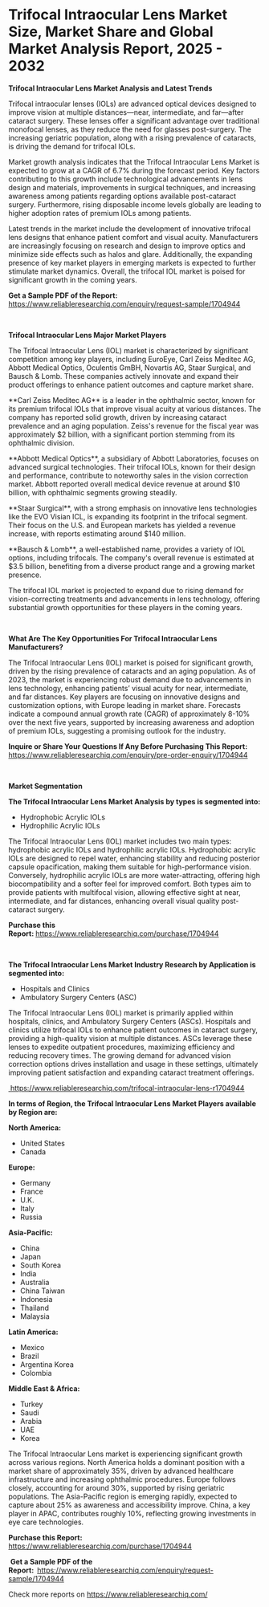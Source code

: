 <p><h1>Trifocal Intraocular Lens Market Size, Market Share and Global Market Analysis Report, 2025 - 2032</h1></p><p><strong>Trifocal Intraocular Lens Market Analysis and Latest Trends</strong></p>
<p><p>Trifocal intraocular lenses (IOLs) are advanced optical devices designed to improve vision at multiple distances—near, intermediate, and far—after cataract surgery. These lenses offer a significant advantage over traditional monofocal lenses, as they reduce the need for glasses post-surgery. The increasing geriatric population, along with a rising prevalence of cataracts, is driving the demand for trifocal IOLs.</p><p>Market growth analysis indicates that the Trifocal Intraocular Lens Market is expected to grow at a CAGR of 6.7% during the forecast period. Key factors contributing to this growth include technological advancements in lens design and materials, improvements in surgical techniques, and increasing awareness among patients regarding options available post-cataract surgery. Furthermore, rising disposable income levels globally are leading to higher adoption rates of premium IOLs among patients.</p><p>Latest trends in the market include the development of innovative trifocal lens designs that enhance patient comfort and visual acuity. Manufacturers are increasingly focusing on research and design to improve optics and minimize side effects such as halos and glare. Additionally, the expanding presence of key market players in emerging markets is expected to further stimulate market dynamics. Overall, the trifocal IOL market is poised for significant growth in the coming years.</p></p>
<p><strong>Get a Sample PDF of the Report:&nbsp;</strong> <a href="https://www.reliableresearchiq.com/enquiry/request-sample/1704944?utm_campaign=3282&utm_medium=2&utm_source=Github&utm_content=ia&utm_term=27032025&utm_id=trifocal-intraocular-lens">https://www.reliableresearchiq.com/enquiry/request-sample/1704944</a></p>
<p>&nbsp;</p>
<p><strong>Trifocal Intraocular Lens Major Market Players</strong></p>
<p><p>The Trifocal Intraocular Lens (IOL) market is characterized by significant competition among key players, including EuroEye, Carl Zeiss Meditec AG, Abbott Medical Optics, Oculentis GmBH, Novartis AG, Staar Surgical, and Bausch & Lomb. These companies actively innovate and expand their product offerings to enhance patient outcomes and capture market share.</p><p>**Carl Zeiss Meditec AG** is a leader in the ophthalmic sector, known for its premium trifocal IOLs that improve visual acuity at various distances. The company has reported solid growth, driven by increasing cataract prevalence and an aging population. Zeiss's revenue for the fiscal year was approximately $2 billion, with a significant portion stemming from its ophthalmic division.</p><p>**Abbott Medical Optics**, a subsidiary of Abbott Laboratories, focuses on advanced surgical technologies. Their trifocal IOLs, known for their design and performance, contribute to noteworthy sales in the vision correction market. Abbott reported overall medical device revenue at around $10 billion, with ophthalmic segments growing steadily.</p><p>**Staar Surgical**, with a strong emphasis on innovative lens technologies like the EVO Visian ICL, is expanding its footprint in the trifocal segment. Their focus on the U.S. and European markets has yielded a revenue increase, with reports estimating around $140 million.</p><p>**Bausch & Lomb**, a well-established name, provides a variety of IOL options, including trifocals. The company's overall revenue is estimated at $3.5 billion, benefiting from a diverse product range and a growing market presence.</p><p>The trifocal IOL market is projected to expand due to rising demand for vision-correcting treatments and advancements in lens technology, offering substantial growth opportunities for these players in the coming years.</p></p>
<p>&nbsp;</p>
<p><strong>What Are The Key Opportunities For Trifocal Intraocular Lens Manufacturers?</strong></p>
<p><p>The Trifocal Intraocular Lens (IOL) market is poised for significant growth, driven by the rising prevalence of cataracts and an aging population. As of 2023, the market is experiencing robust demand due to advancements in lens technology, enhancing patients’ visual acuity for near, intermediate, and far distances. Key players are focusing on innovative designs and customization options, with Europe leading in market share. Forecasts indicate a compound annual growth rate (CAGR) of approximately 8-10% over the next five years, supported by increasing awareness and adoption of premium IOLs, suggesting a promising outlook for the industry.</p></p>
<p><strong>Inquire or Share Your Questions If Any Before Purchasing This Report:</strong> <a href="https://www.reliableresearchiq.com/enquiry/pre-order-enquiry/1704944?utm_campaign=3282&utm_medium=2&utm_source=Github&utm_content=ia&utm_term=27032025&utm_id=trifocal-intraocular-lens">https://www.reliableresearchiq.com/enquiry/pre-order-enquiry/1704944</a></p>
<p>&nbsp;</p>
<p><strong>Market Segmentation</strong></p>
<p><strong>The Trifocal Intraocular Lens Market Analysis by types is segmented into:</strong></p>
<p><ul><li>Hydrophobic Acrylic IOLs</li><li>Hydrophilic Acrylic IOLs</li></ul></p>
<p><p>The Trifocal Intraocular Lens (IOL) market includes two main types: hydrophobic acrylic IOLs and hydrophilic acrylic IOLs. Hydrophobic acrylic IOLs are designed to repel water, enhancing stability and reducing posterior capsule opacification, making them suitable for high-performance vision. Conversely, hydrophilic acrylic IOLs are more water-attracting, offering high biocompatibility and a softer feel for improved comfort. Both types aim to provide patients with multifocal vision, allowing effective sight at near, intermediate, and far distances, enhancing overall visual quality post-cataract surgery.</p></p>
<p><strong>Purchase this Report:&nbsp;</strong><a href="https://www.reliableresearchiq.com/purchase/1704944?utm_campaign=3282&utm_medium=2&utm_source=Github&utm_content=ia&utm_term=27032025&utm_id=trifocal-intraocular-lens">https://www.reliableresearchiq.com/purchase/1704944</a></p>
<p>&nbsp;</p>
<p><strong>The Trifocal Intraocular Lens Market Industry Research by Application is segmented into:</strong></p>
<p><ul><li>Hospitals and Clinics</li><li>Ambulatory Surgery Centers (ASC)</li></ul></p>
<p><p>The Trifocal Intraocular Lens (IOL) market is primarily applied within hospitals, clinics, and Ambulatory Surgery Centers (ASCs). Hospitals and clinics utilize trifocal IOLs to enhance patient outcomes in cataract surgery, providing a high-quality vision at multiple distances. ASCs leverage these lenses to expedite outpatient procedures, maximizing efficiency and reducing recovery times. The growing demand for advanced vision correction options drives installation and usage in these settings, ultimately improving patient satisfaction and expanding cataract treatment offerings.</p></p>
<p><a href="https://www.reliableresearchiq.com/trifocal-intraocular-lens-r1704944?utm_campaign=3282&utm_medium=2&utm_source=Github&utm_content=ia&utm_term=27032025&utm_id=trifocal-intraocular-lens">&nbsp;https://www.reliableresearchiq.com/trifocal-intraocular-lens-r1704944</a></p>
<p><strong>In terms of Region, the Trifocal Intraocular Lens Market Players available by Region are:</strong></p>
<p>
    <p> <strong> North America: </strong>
        <ul>
            <li>United States</li>
            <li>Canada</li>
        </ul>
        </p> 
    <p> <strong> Europe: </strong>
        <ul>
            <li>Germany</li>
            <li>France</li>
            <li>U.K.</li>
            <li>Italy</li>
            <li>Russia</li>
        </ul>
        </p> 
    <p> <strong> Asia-Pacific: </strong>
        <ul>
            <li>China</li>
            <li>Japan</li>
            <li>South Korea</li>
            <li>India</li>
            <li>Australia</li>
            <li>China Taiwan</li>
            <li>Indonesia</li>
            <li>Thailand</li>
            <li>Malaysia</li>
        </ul>
        </p> 
    <p> <strong> Latin America: </strong>
        <ul>
            <li>Mexico</li>
            <li>Brazil</li>
            <li>Argentina Korea</li>
            <li>Colombia</li>
        </ul>
        </p> 
    <p> <strong> Middle East & Africa: </strong>
        <ul>
            <li>Turkey</li>
            <li>Saudi</li>
            <li>Arabia</li>
            <li>UAE</li>
            <li>Korea</li>
        </ul>
    </p>
    </p>
<p><p>The Trifocal Intraocular Lens market is experiencing significant growth across various regions. North America holds a dominant position with a market share of approximately 35%, driven by advanced healthcare infrastructure and increasing ophthalmic procedures. Europe follows closely, accounting for around 30%, supported by rising geriatric populations. The Asia-Pacific region is emerging rapidly, expected to capture about 25% as awareness and accessibility improve. China, a key player in APAC, contributes roughly 10%, reflecting growing investments in eye care technologies.</p></p>
<p><strong>Purchase this Report: </strong><a href="https://www.reliableresearchiq.com/purchase/1704944?utm_campaign=3282&utm_medium=2&utm_source=Github&utm_content=ia&utm_term=27032025&utm_id=trifocal-intraocular-lens">https://www.reliableresearchiq.com/purchase/1704944</a></p>
<p>&nbsp;<strong>Get a Sample PDF of the Report:&nbsp;&nbsp;</strong><a href="https://www.reliableresearchiq.com/enquiry/request-sample/1704944?utm_campaign=3282&utm_medium=2&utm_source=Github&utm_content=ia&utm_term=27032025&utm_id=trifocal-intraocular-lens">https://www.reliableresearchiq.com/enquiry/request-sample/1704944</a></p>
<p><strong></strong></p>
<p>Check more reports on <a href="https://www.reliableresearchiq.com/?utm_campaign=3282&utm_medium=2&utm_source=Github&utm_content=ia&utm_term=27032025&utm_id=trifocal-intraocular-lens">https://www.reliableresearchiq.com/</a></p>